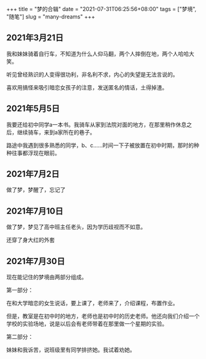 +++
title = "梦的合辑"
date = "2021-07-31T06:25:56+08:00"
tags = ["梦境", "随笔"]
slug = "many-dreams"
+++

## 2021年3月21日

我和妹妹骑着自行车，不知道为什么人仰马翻，两个人摔倒在地，两个人哈哈大笑。

听见曾经熟识的人变得很功利，非名利不求，内心的失望是无法言说的。

喜欢用搞怪来吸引暗恋女孩子的注意，发送匿名的情话，土得掉渣。

## 2021年5月5日

我要还给初中同学a一本书。我骑车从家到法院对面的地方，在那里稍作休息之后，继续骑车，来到a家所在的巷子。

路途中我遇到很多熟悉的同学，b、c……时间一下子被放置在初中时期，那时的种种往事都浮现在眼前。

## 2021年7月2日

做了梦，梦醒了，忘记了

## 2021年7月10日

做了梦，梦见了高中班主任老头，因为学历歧视而不如意。

还穿了身大红的外套

## 2021年7月30日

现在能记住的梦境由两部分组成。

第一部分：

在和大学暗恋的女生说话，要上课了，老师来了，介绍课程，布置作业。

但是，教室是在初中时的地方，老师也是初中时的历史老师。他还向我们介绍一个学校的实验场地，说是以后会有老师带着在那里做一个星期的实验。

第二部分：

妹妹和我诉苦，说班级里有同学排挤她。我试着劝她。
